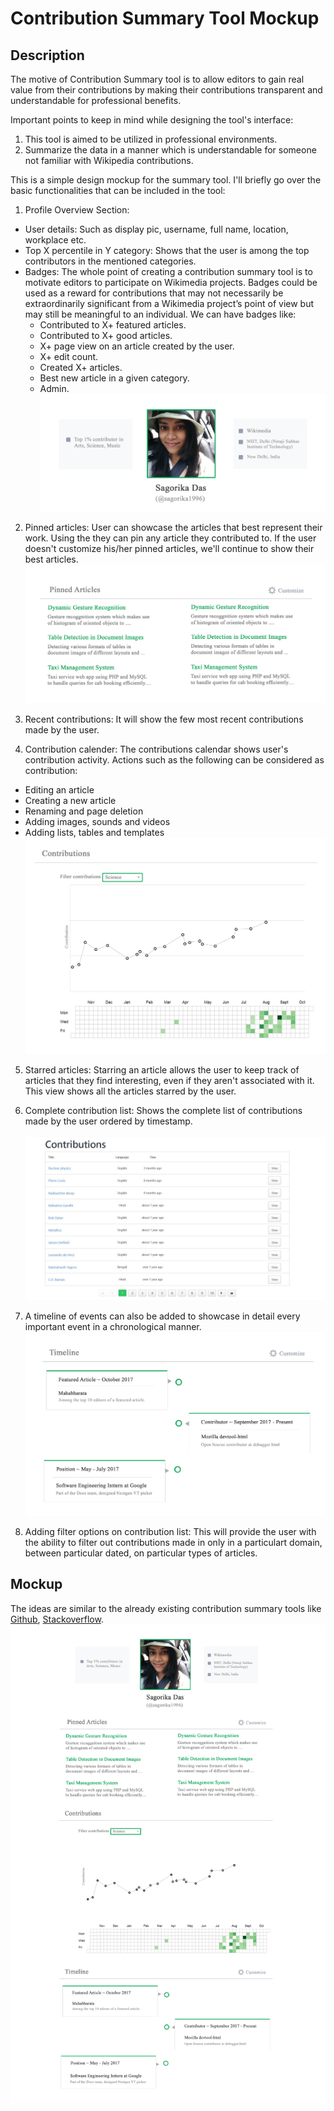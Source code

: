 # Contribution Summary Tool Mockup

## Description
The motive of Contribution Summary tool is to allow editors to gain real value from their contributions by making their contributions transparent and understandable for professional benefits.

Important points to keep in mind while designing the tool's interface:
1. This tool is aimed to be utilized in professional environments.
2. Summarize the data in a manner which is understandable for someone not familiar with Wikipedia contributions.

This is a simple design mockup for the summary tool. I'll briefly go over the basic functionalities that can be included in the tool:
1. Profile Overview Section:
- User details: Such as display pic, username, full name, location, workplace etc.
- Top X percentile in Y category: Shows that the user is among the top contributors in the mentioned categories.
- Badges: The whole point of creating a contribution summary tool is to motivate editors to participate on 
  Wikimedia projects. Badges could be used as a reward for contributions that may not necessarily be extraordinarily 
  significant from a Wikimedia project’s point of view but may still be meaningful to an individual. We can have badges like:
  - Contributed to X+ featured articles.
  - Contributed to X+ good articles.
  - X+ page view on an article created by the user.
  - X+ edit count.
  - Created X+ articles.
  - Best new article in a given category.
  - Admin.     
![Alt text](https://github.com/sagorika1996/outreachy-mockup/blob/master/img/profile.jpg)

2. Pinned articles: User can showcase the articles that best represent their work. Using the they can pin any article they 
  contributed to. If the user doesn't customize his/her pinned articles, we'll continue to show their best articles. 
![Alt text](https://github.com/sagorika1996/outreachy-mockup/blob/master/img/pinned.jpg)

3. Recent contributions: It will show the few most recent contributions made by the user.

4. Contribution calender: The contributions calendar shows user's contribution activity. Actions such as the following can be considered as contribution:
- Editing an article
- Creating a new article
- Renaming and page deletion
- Adding images, sounds and videos
- Adding lists, tables and templates
![Alt text](https://github.com/sagorika1996/outreachy-mockup/blob/master/img/graph.jpg)

5. Starred articles: Starring an article allows the user to keep track of articles that they find interesting, even if they 
aren't associated with it. This view shows all the articles starred by the user.

6. Complete contribution list: Shows the complete list of contributions made by the user ordered by timestamp.
<br><br>
![Alt text](https://github.com/sagorika1996/outreachy-mockup/blob/master/img/complete.jpg)

7. A timeline of events can also be added to showcase in detail every important event in a chronological manner.
![Alt text](https://github.com/sagorika1996/outreachy-mockup/blob/master/img/timeline.jpg)

8. Adding filter options on contribution list: This will provide the user with the ability to filter out contributions made in only in a particulart domain, between particular dated, on particular types of articles.

## Mockup
The ideas are similar to the already existing contribution summary tools like [Github](https://github.com/), [Stackoverflow](https://stackoverflow.com/).
![Alt text](https://github.com/sagorika1996/outreachy-mockup/blob/master/img/overview.jpg)
